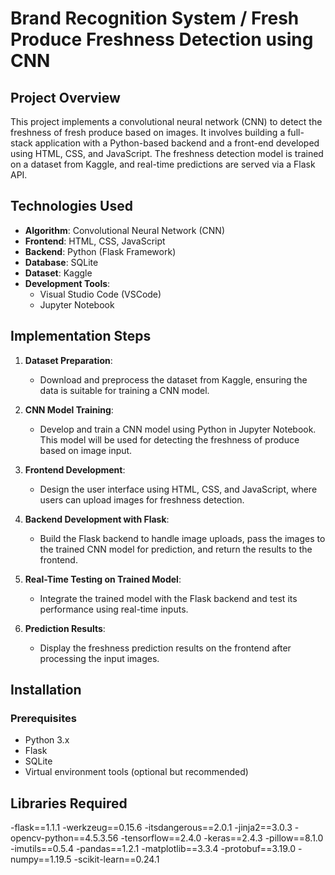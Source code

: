 # Brand Recognition System / Fresh Produce Freshness Detection using CNN


## Project Overview
This project implements a convolutional neural network (CNN) to detect the freshness of fresh produce based on images. It involves building a full-stack application with a Python-based backend and a front-end developed using HTML, CSS, and JavaScript. The freshness detection model is trained on a dataset from Kaggle, and real-time predictions are served via a Flask API.

## Technologies Used
- **Algorithm**: Convolutional Neural Network (CNN)
- **Frontend**: HTML, CSS, JavaScript
- **Backend**: Python (Flask Framework)
- **Database**: SQLite
- **Dataset**: Kaggle
- **Development Tools**: 
  - Visual Studio Code (VSCode)
  - Jupyter Notebook

## Implementation Steps
1. **Dataset Preparation**: 
   - Download and preprocess the dataset from Kaggle, ensuring the data is suitable for training a CNN model.

2. **CNN Model Training**: 
   - Develop and train a CNN model using Python in Jupyter Notebook. This model will be used for detecting the freshness of produce based on image input.

3. **Frontend Development**: 
   - Design the user interface using HTML, CSS, and JavaScript, where users can upload images for freshness detection.

4. **Backend Development with Flask**: 
   - Build the Flask backend to handle image uploads, pass the images to the trained CNN model for prediction, and return the results to the frontend.

5. **Real-Time Testing on Trained Model**: 
   - Integrate the trained model with the Flask backend and test its performance using real-time inputs.

6. **Prediction Results**: 
   - Display the freshness prediction results on the frontend after processing the input images.

## Installation

### Prerequisites
- Python 3.x
- Flask
- SQLite
- Virtual environment tools (optional but recommended)

## Libraries Required
-flask==1.1.1
-werkzeug==0.15.6 
-itsdangerous==2.0.1 
-jinja2==3.0.3 
-opencv-python==4.5.3.56 
-tensorflow==2.4.0 
-keras==2.4.3 
-pillow==8.1.0 
-imutils==0.5.4 
-pandas==1.2.1 
-matplotlib==3.3.4 
-protobuf==3.19.0 
-numpy==1.19.5 
-scikit-learn==0.24.1
